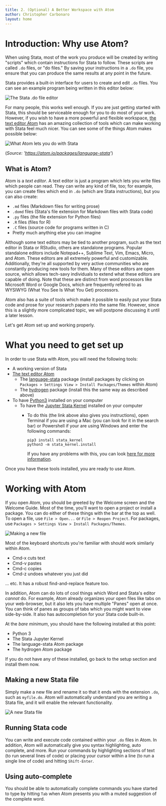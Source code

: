 ```yaml
---
title: 2. (Optional) A Better Workspace with Atom
author: Christopher Carbonaro
layout: home
---
```


# Introduction: Why use Atom?

When using Stata, most of the work you produce will be created by writing "scripts" which contain instructions for Stata to follow. These scripts are called `.do` files, or "do files." By saving your instructions in a `.do` file, you ensure that you can produce the same results at any point in the future.

Stata provides a built-in interface for users to create and edit `.do` files. You can see an example program being written in this editor below:

![The Stata `.do` file editor](pics/do_file_editor.png)

For many people, this works well enough. If you are just getting started with Stata, this should be serviceable enough for you to do most of your work. However, if you wish to have a more powerful and flexible workspace, [the text editor Atom](https://atom.io/) has an amazing collection of tools which can make working with Stata feel much nicer. You can see some of the things Atom makes possible below:

![What Atom lets you do with Stata](pics/why_atom.gif)

(*Source: 'https://atom.io/packages/language-stata'*)

## What is Atom?

Atom is a *text editor*. A text editor is just a program which lets you write files which people can read. They can write any kind of file, too; for example, you can create files which end in `.do` (which are Stata instructions), but you can also create:

- `.md` files (Markdown files for writing prose)
- `.domd` files (Stata's file extension for Markdown files with Stata code)
- `.py` files (the file extension for Python files)
- `.R` files (files for R)
- `.C` files (source code for programs written in C)
- Pretty much anything else you can imagine

Although some text editors may be tied to another program, such as the text editor in Stata or RStudio, others are standalone programs. Popular standalone editors include Notepad++, Sublime Text, Vim, Emacs, Micro, and Atom. These editors are all extremely powerful and customizable. Additionally, they're all supported by very active communities who are constantly producing new tools for them. Many of these editors are open source, which allows tech-savy individuals to extend what these editors are capable of doing. Note that these are distinct from word processors like Microsoft Word or Google Docs, which are frequently refered to as WYSIWYG (What You See Is What You Get) processors.

Atom also has a suite of tools which make it possible to easily put your Stata code and prose for your research papers into the same file. However, since this is a slightly more complicated topic, we will postpone discussing it until a later lesson.

Let's get Atom set up and working properly.

# What you need to get set up

In order to use Stata with Atom, you will need the following tools:

- A working version of Stata
- [The text editor Atom](https://atom.io/)
  - The [language-stata](https://atom.io/packages/language-stata) package (install packages by clicking on `Packages > Settings View > Install Packages/Themes` within Atom)
  - The [hydrogen](https://atom.io/packages/Hydrogen) package (install this the same way as described above)
- To have [Python3](https://www.python.org/downloads/) installed on your computer
  - To have the [Jupyter Stata Kernel](https://kylebarron.dev/stata_kernel/getting_started/) installed on your computer
    - To do this (the link above also gives you instructions), open Terminal if you are using a Mac (you can look for it in the search bar) or Powershell if your are using Windows and enter the following commands:

      ~~~~{.bash}
      pip3 install stata_kernel
      python3 -m stata_kernel.install
      ~~~~

      If you have any problems with this, you can look [here for more information](https://kylebarron.dev/stata_kernel/getting_started/).

Once you have these tools installed, you are ready to use Atom.

# Working with Atom

If you open Atom, you should be greeted by the Welcome screen and the Welcome Guide. Most of the time, you'll want to open a project or install a package. You can do either of these things with the bar at the top as well. To open a file, use `File > Open...` or `File > Reopen Project`. For packages, use `Packages > Settings View > Install Packages/Themes`.

![Making a new file](pics/Atom_new_file.png)

Most of the keyboard shortcuts you're familiar with should work similarly within Atom.

- Cmd-x cuts text
- Cmd-v pastes
- Cmd-c copies
- Cmd-z undoes whatever you just did

... etc. It has a robust find-and-replace feature too.

In addition, Atom can do lots of cool things which Word and Stata's editor *cannot* do. For example, Atom already organizes your open files like tabs on your web-browser, but it also lets you have multiple "Panes" open at once. You can think of panes as groups of tabs which you might want to view side-by-side. It also has autocompletion for your Stata code built-in.

At the *bare minimum*, you should have the following installed at this point:

- Python 3
- The Stata Jupyter Kernel
- The language-stata Atom package
- The hydrogen Atom package

If you do not have any of these installed, go back to the setup section and install them now.

## Making a new Stata file

Simply make a new file and rename it so that it ends with the extension `.do`, such as `myfile.do`. Atom will automatically understand you are writing a Stata file, and it will enable the relevant functionality.

![A new Stata file](pics/atom_do_file.png)

## Running Stata code

You can write and execute code contained within your `.do` files in Atom. In addition, Atom will automatically give you syntax highlighting, auto complete, and more. Run your commands by highlighting sections of text (to run several lines of code) or placing your cursor within a line (to run a single line of code) and hitting `Shift-Enter`.

## Using auto-complete

You should be able to automatically complete commands you have started to type by hitting `Tab` when Atom presents you with a muted suggestion of the complete word.
